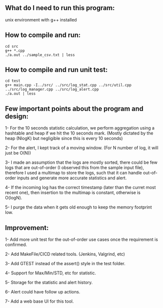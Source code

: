 ## What do I need to run this program: 
unix environment with g++ installed

## How to compile and run:
```
cd src
g++ *.cpp
./a.out ../sample_csv.txt | less
```

## How to compile and run unit test:
```
cd test
g++ main.cpp -I../src/ ../src/log_stat.cpp ../src/util.cpp ../src/log_manager.cpp ../src/log_alert.cpp
./a.out | less
```

## Few important points about the program and design:
1- For the 10 seconds statistic calculation, we perform aggregation using a hashtable and heap if we hit the 10 seconds mark. (Mostly dictated by the heap (NlogK) but negligible since this is every 10 seconds)

2- For the alert, I kept track of a moving window. (For N number of log, it will just be O(N))

3- I made an assumption that the logs are mostly sorted, there could be few logs that are out-of-order (I observed this from the sample input file), therefore I used a multimap to store the logs, such that it can handle out-of-order inputs and generate more accurate statistics and alert.

4- If the incoming log has the correct timestamp (later than the curret most recent one), then insertion to the multimap is constant, otherwise is O(logN).

5- I purge the data when it gets old enough to keep the memory footprint low.


## Improvement:
1- Add more unit test for the out-of-order use cases once the requirement is confirmed.

2- Add MakeFile/CICD related tools. (Jenkins, Valgrind, etc)

3- Add GTEST instead of the assert() style in the test folder.

4- Support for Max/Min/STD, etc for statistic.

5- Storage for the statistic and alert history.

6- Alert could have follow up actions.

7- Add a web base UI for this tool.
